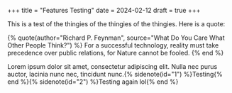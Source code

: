 +++
title = "Features Testing"
date = 2024-02-12
draft = true
+++

This is a test of the thingies of the thingies of the thingies. Here is a quote:

{% quote(author="Richard P. Feynman", source="What Do You Care What Other People Think?") %}
For a successful technology, reality must take precedence over public relations, for Nature cannot be fooled.
{% end %}

Lorem ipsum dolor sit amet, consectetur adipiscing elit. Nulla nec purus auctor, lacinia nunc nec, tincidunt nunc.{% sidenote(id="1") %}Testing{% end %}{% sidenote(id="2") %}Testing again lol{% end %}